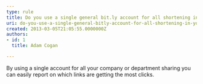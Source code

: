 ```yaml
---
type: rule
title: Do you use a single general bit.ly account for all shortening in your company/department?
uri: do-you-use-a-single-general-bitly-account-for-all-shortening-in-your-companydepartment
created: 2013-03-05T21:05:55.0000000Z
authors:
- id: 1
  title: Adam Cogan

---
```


By using a single account for all your company or department sharing you can easily report on which links are getting the most clicks.
